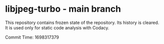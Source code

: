 # libjpeg-turbo - main branch

This repository contains frozen state of the repository.
Its history is cleared. It is used only for static code
analysis with Codacy.

Commit Time: 1698317379